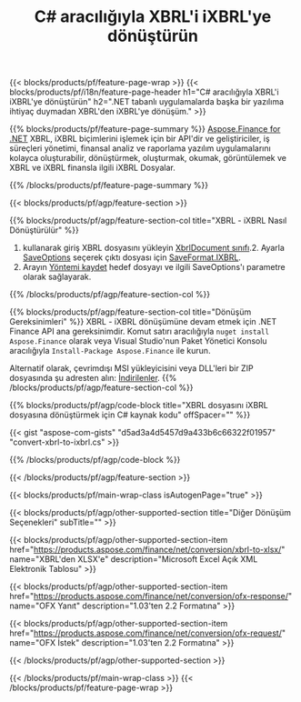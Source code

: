 ﻿---
title: C# aracılığıyla XBRL'i iXBRL'ye dönüştürün
description: XBRL - iXBRL C# dönüşümü için örnek kod. .NET tabanlı uygulamalarda toplu XBRL dosyaları iXBRL dönüştürme için API örnek kodunu kullanın. 
url: /tr/net/conversion/xbrl-to-ixbrl/
family: finance
platformtag: net
feature: convert
informat: XBRL
outformat: iXBRL
otherformats: XLSX
---
{{< blocks/products/pf/feature-page-wrap >}}
{{< blocks/products/pf/i18n/feature-page-header h1="C# aracılığıyla XBRL\'i iXBRL\'ye dönüştürün" h2=".NET tabanlı uygulamalarda başka bir yazılıma ihtiyaç duymadan XBRL\'den iXBRL\'ye dönüşüm." >}}

{{% blocks/products/pf/feature-page-summary %}}
[Aspose.Finance for .NET](https://products.aspose.com/finance/net/) XBRL, iXBRL biçimlerini işlemek için bir API'dir ve geliştiriciler, iş süreçleri yönetimi, finansal analiz ve raporlama yazılım uygulamalarını kolayca oluşturabilir, dönüştürmek, oluşturmak, okumak, görüntülemek ve XBRL ve iXBRL finansla ilgili iXBRL Dosyalar. 

{{% /blocks/products/pf/feature-page-summary %}}

{{< blocks/products/pf/agp/feature-section >}}

{{% blocks/products/pf/agp/feature-section-col title="XBRL - iXBRL Nasıl Dönüştürülür" %}}
1. kullanarak giriş XBRL dosyasını yükleyin [XbrlDocument sınıfı](https://apireference.aspose.com/finance/net/aspose.finance.xbrl/xbrldocument).2. Ayarla [SaveOptions](https://apireference.aspose.com/finance/net/aspose.finance.xbrl/saveoptions) seçerek çıktı dosyası için [SaveFormat.IXBRL](https://apireference.aspose.com/finance/net/aspose.finance.xbrl/saveformat).
3. Arayın [Yöntemi kaydet](https://apireference.aspose.com/finance/net/aspose.finance.xbrl.xbrldocument/save/methods/2) hedef dosyayı ve ilgili SaveOptions'ı parametre olarak sağlayarak.

{{% /blocks/products/pf/agp/feature-section-col %}}

{{% blocks/products/pf/agp/feature-section-col title="Dönüşüm Gereksinimleri" %}}
XBRL - iXBRL dönüşümüne devam etmek için .NET Finance API ana gereksinimdir. Komut satırı aracılığıyla ```nuget install Aspose.Finance``` olarak veya Visual Studio'nun Paket Yönetici Konsolu aracılığıyla ```Install-Package Aspose.Finance``` ile kurun.

Alternatif olarak, çevrimdışı MSI yükleyicisini veya DLL'leri bir ZIP dosyasında şu adresten alın: [İndirilenler](https://downloads.aspose.com/finance/net).
{{% /blocks/products/pf/agp/feature-section-col %}}

{{% blocks/products/pf/agp/code-block title="XBRL dosyasını iXBRL dosyasına dönüştürmek için C# kaynak kodu" offSpacer="" %}}

{{< gist "aspose-com-gists" "d5ad3a4d5457d9a433b6c66322f01957" "convert-xbrl-to-ixbrl.cs" >}}

{{% /blocks/products/pf/agp/code-block %}}

{{< /blocks/products/pf/agp/feature-section >}}

{{< blocks/products/pf/main-wrap-class isAutogenPage="true" >}}

{{< blocks/products/pf/agp/other-supported-section title="Diğer Dönüşüm Seçenekleri" subTitle="" >}}

{{< blocks/products/pf/agp/other-supported-section-item href="https://products.aspose.com/finance/net/conversion/xbrl-to-xlsx/" name="XBRL\'den XLSX\'e" description="Microsoft Excel Açık XML Elektronik Tablosu" >}}

{{< blocks/products/pf/agp/other-supported-section-item href="https://products.aspose.com/finance/net/conversion/ofx-response/" name="OFX Yanıt" description="1.03\'ten 2.2 Formatına" >}}

{{< blocks/products/pf/agp/other-supported-section-item href="https://products.aspose.com/finance/net/conversion/ofx-request/" name="OFX İstek" description="1.03\'ten 2.2 Formatına" >}}

{{< /blocks/products/pf/agp/other-supported-section >}}

{{< /blocks/products/pf/main-wrap-class >}}
{{< /blocks/products/pf/feature-page-wrap >}}